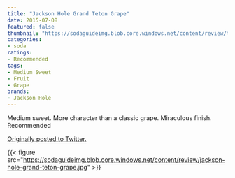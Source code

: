 ```yaml
---
title: "Jackson Hole Grand Teton Grape"
date: 2015-07-08
featured: false
thumbnail: "https://sodaguideimg.blob.core.windows.net/content/review/thumbs/jackson-hole-grand-teton-grape.jpg"
categories:
- soda
ratings:
- Recommended
tags:
- Medium Sweet
- Fruit
- Grape
brands:
- Jackson Hole
---
```


Medium sweet. More character than a classic grape. Miraculous finish. Recommended

[Originally posted to Twitter.](https://twitter.com/Cavorter/status/618846772803166208)

{{< figure src="https://sodaguideimg.blob.core.windows.net/content/review/jackson-hole-grand-teton-grape.jpg" >}}


